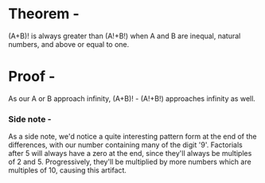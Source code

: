 <!---  This document requires the subscript extension for markdown  -->
<!--- The following document is a work-in-progress incomplete proof -->

# Theorem -
(A+B)! is always greater than (A!+B!) 
when A and B are inequal, natural numbers, 
and above or equal to one.

# Proof -
As our A or B approach infinity, (A+B)! - (A!+B!)
approaches infinity as well.

### Side note -
As a side note, we'd notice
a quite interesting pattern form at
the end of the differences, with our
number containing many of the digit '9'.
Factorials after 5 will always have a
zero at the end, since they'll always be
multiples of 2 and 5. Progressively, they'll
be multiplied by more numbers which are
multiples of 10, causing this artifact.
